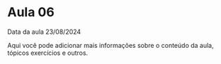 # Aula 06

Data da aula 23/08/2024

Aqui você pode adicionar mais informações sobre o conteúdo da aula, tópicos exercícios e outros.
